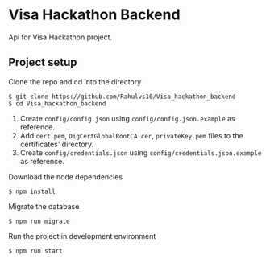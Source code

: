 # Visa Hackathon Backend
Api for Visa Hackathon project.

## Project setup
Clone the repo and cd into the directory
```shell script
$ git clone https://github.com/Rahulvs10/Visa_hackathon_backend
$ cd Visa_hackathon_backend
```

1) Create `config/config.json` using `config/config.json.example` as reference.
2) Add `cert.pem`, `DigCertGlobalRootCA.cer`, `privateKey.pem` files to the certificates' directory.
3) Create `config/credentials.json` using `config/credentials.json.example` as reference.

Download the node dependencies
```shell script
$ npm install
```

Migrate the database
```shell script
$ npm run migrate
```
Run the project in development environment
```shell script
$ npm run start
```
